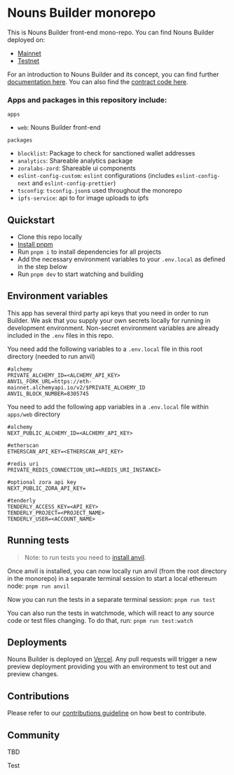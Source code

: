 # Nouns Builder monorepo

This is Nouns Builder front-end mono-repo. You can find Nouns Builder deployed on:

- [Mainnet](nous.build)
- [Testnet](testnet.nouns.build)

For an introduction to Nouns Builder and its concept, you can find further [documentation here](https://docs.zora.co/docs/smart-contracts/nouns-builder/intro). You can also find the [contract code here](https://github.com/ourzora/nouns-protocol).

### Apps and packages in this repository include:

`apps`

- `web`: Nouns Builder front-end

`packages`

- `blocklist`: Package to check for sanctioned wallet addresses
- `analytics`: Shareable analytics package
- `zoralabs-zord`: Shareable ui components
- `eslint-config-custom`: `eslint` configurations (includes `eslint-config-next` and `eslint-config-prettier`)
- `tsconfig`: `tsconfig.json`s used throughout the monorepo
- `ipfs-service`: api to for image uploads to ipfs

## Quickstart

- Clone this repo locally
- [Install pnpm](https://pnpm.io/installation#using-corepack)
- Run `pnpm i` to install dependencies for all projects
- Add the necessary environment variables to your `.env.local` as defined in the step below
- Run `pnpm dev` to start watching and building

## Environment variables

This app has several third party api keys that you need in order to run Builder. We ask that you supply your own secrets locally for running in development environment. Non-secret environment variables are already included in the `.env` files in this repo.

You need add the following variables to a `.env.local` file in this root directory (needed to run anvil)

```
#alchemy
PRIVATE_ALCHEMY_ID=<ALCHEMY_API_KEY>
ANVIL_FORK_URL=https://eth-mainnet.alchemyapi.io/v2/$PRIVATE_ALCHEMY_ID
ANVIL_BLOCK_NUMBER=8305745
```

You need to add the following app variables in a `.env.local` file within `apps/web` directory

```
#alchemy
NEXT_PUBLIC_ALCHEMY_ID=<ALCHEMY_API_KEY>

#etherscan
ETHERSCAN_API_KEY=<ETHERSCAN_API_KEY>

#redis uri
PRIVATE_REDIS_CONNECTION_URI=<REDIS_URI_INSTANCE>

#optional zora api key
NEXT_PUBLIC_ZORA_API_KEY=

#tenderly
TENDERLY_ACCESS_KEY=<API_KEY>
TENDERLY_PROJECT=<PROJECT_NAME>
TENDERLY_USER=<ACCOUNT_NAME>
```

## Running tests

> Note: to run tests you need to [install anvil](https://github.com/foundry-rs/foundry/blob/master/README.md#installation).

Once anvil is installed, you can now locally run anvil (from the root directory in the monorepo) in a separate terminal session to start a local ethereum node:
`pnpm run anvil`

Now you can run the tests in a separate terminal session:
`pnpm run test`

You can also run the tests in watchmode, which will react to any source code or test files changing. To do that, run:
`pnpm run test:watch`

## Deployments

Nouns Builder is deployed on [Vercel](https://vercel.com/). Any pull requests will trigger a new preview deployment providing you with an environment to test out and preview changes.

## Contributions

Please refer to our [contributions guideline](/.github/contributing.md) on how best to contribute.

## Community

TBD

Test
